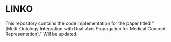 # LINKO
This repository contains the code implementation for the paper titled "[Multi-Ontology Integration with Dual-Axis Propagation for Medical Concept Representation]."
Will be updated.
